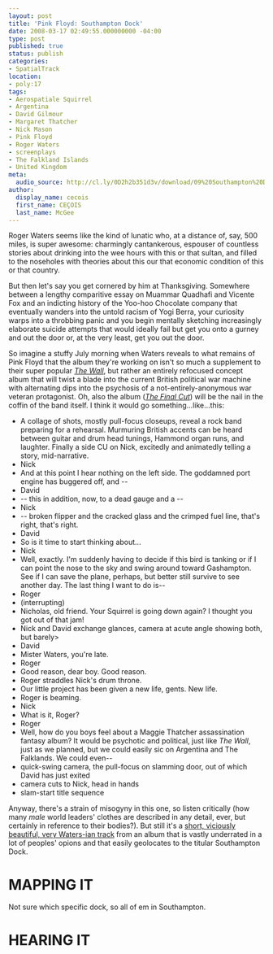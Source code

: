 ```yaml
---
layout: post
title: 'Pink Floyd: Southampton Dock'
date: 2008-03-17 02:49:55.000000000 -04:00
type: post
published: true
status: publish
categories:
- SpatialTrack
location:
- poly:17
tags:
- Aerospatiale Squirrel
- Argentina
- David Gilmour
- Margaret Thatcher
- Nick Mason
- Pink Floyd
- Roger Waters
- screenplays
- The Falkland Islands
- United Kingdom
meta:
  audio_source: http://cl.ly/0D2h2b351d3v/download/09%20Southampton%20Dock.mp3
author:
  display_name: cecois
  first_name: CEÇOIS
  last_name: McGee
---
```


Roger Waters seems like the kind of lunatic who, at a distance of, say, 500 miles, is super awesome: charmingly cantankerous, espouser of countless stories about drinking into the wee hours with this or that sultan, and filled to the noseholes with theories about this our that economic condition of this or that country.

But then let's say you get cornered by him at Thanksgiving. Somewhere between a lengthy comparitive essay on Muammar Quadhafi and Vicente Fox and an indicting history of the Yoo-hoo Chocolate company that eventually wanders into the untold racism of Yogi Berra, your curiosity warps into a throbbing panic and you begin mentally sketching increasingly elaborate suicide attempts that would ideally fail but get you onto a gurney and out the door or, at the very least, get you out the door.

So imagine a stuffy July morning when Waters reveals to what remains of Pink Floyd that the album they're working on isn't so much a supplement to their super popular <em><a href="https://open.spotify.com/album/5Dbax7G8SWrP9xyzkOvy2F">The Wall</a></em>, but rather an entirely refocused concept album that will twist a blade into the current British political war machine with alternating dips into the psychosis of a not-entirely-anonymous war veteran protagonist. Oh, also the album (<em><a href="https://open.spotify.com/album/1yMenUMOx7BpfTDuVQs99y">The Final Cut</a></em>) will be the nail in the coffin of the band itself. I think it would go something...like...this:


<ul class="screenbox">
  <li class="sceneheader">A collage of shots, mostly pull-focus closeups, reveal a rock band preparing for a rehearsal. Murmuring British accents can be heard between guitar and drum head tunings, Hammond organ runs, and laughter. Finally a side CU on Nick, excitedly and animatedly telling a story, mid-narrative.</li>
  <li class="character">Nick</li>
  <li class="dialogue">And at this point I hear nothing on the left side. The goddamned port engine has buggered off, and --</li>
  <li class="character">David</li>
  <li class="dialogue">-- this in addition, now, to a dead gauge and a -- </li>
  <li class="character">Nick</li>
  <li class="dialogue">-- broken flipper and the cracked glass and the crimped fuel line, that's right, that's right.</li>
  <li class="character">David</li>
  <li class="dialogue">So is it time to start thinking about...</li>
  <li class="character">Nick</li>
  <li class="dialogue">Well, exactly. I'm suddenly having to decide if this bird is tanking or if I can point the nose to the sky and swing around toward Gashampton. See if I can save the plane, perhaps, but better still survive to see another day. The last thing I want to do is--</li>
 <li class="character">Roger</li>
 <li class="action">(interrupting)</li>
 <li class="dialogue">Nicholas, old friend. Your Squirrel is going down again? I thought you got out of that jam!</li>
 <li class="action">Nick and David exchange glances, camera at acute angle showing both, but barely></li>
 <li class="character">David</li>
 <li class="dialogue">Mister Waters, you're late.</li>
 <li class="character">Roger</li>
 <li class="dialogue">Good reason, dear boy. Good reason.</li>
 <li class="action">Roger straddles Nick's drum throne.</li>
 <li class="dialogue">Our little project has been given a new life, gents. New life.</li>
 <li class="action">Roger is beaming.</li>
 <li class="character">Nick</li>
 <li class="dialogue">What is it, Roger?</li>
 <li class="character">Roger</li>
 <li class="dialogue">Well, how do you boys feel about a Maggie Thatcher assassination fantasy album? It would be psychotic and political, just like <em>The Wall</em>, just as we planned, but we could easily sic on Argentina and The Falklands. We could even--</li>
 <li class="action">quick-swing camera, the pull-focus on slamming door, out of which David has just exited</li>
 <li class="action">camera cuts to Nick, head in hands</li>
 <li class="action">slam-start title sequence</li>
</ul>

Anyway, there's a strain of misogyny in this one, so listen critically (how many <em>male</em> world leaders' clothes are described in any detail, ever, but certainly in reference to their bodies?). But still it's a <a href="https://open.spotify.com/track/1e6P6S42qX7vFT0u14S5jm">short, viciously beautiful, very Waters-ian track</a> from an album that is vastly underrated in a lot of peoples' opions and that easily geolocates to the titular Southampton Dock.


# MAPPING IT
Not sure which specific dock, <span data-target="milleria" data-id="gD17" class="trigger">so all of em</span> in Southampton.

# HEARING IT
<!-- <iframe src="https://embed.spotify.com/?uri=spotify%3Atrack%3A1e6P6S42qX7vFT0u14S5jm" width="400" height="180" frameborder="0" allowtransparency="true"></iframe> -->